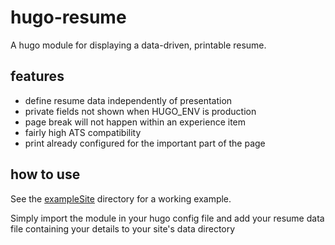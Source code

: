 # hugo-resume

A hugo module for displaying a data-driven, printable resume.

## features

* define resume data independently of presentation
* private fields not shown when HUGO_ENV is production
* page break will not happen within an experience item
* fairly high ATS compatibility
* print already configured for the important part of the page

## how to use

See the [exampleSite](./exampleSite/) directory for a working example.

Simply import the module in your hugo config file and add your resume data file containing your details to your site's data directory